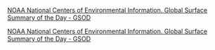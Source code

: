 [NOAA National Centers of Environmental Information. Global Surface Summary of the Day - GSOD](https://www.ncei.noaa.gov/access/metadata/landing-page/bin/iso?id=gov.noaa.ncdc:C00516)

[NOAA National Centers of Environmental Information. Global Surface Summary of the Day - GSOD](https://www.ncei.noaa.gov/access/search/data-search/global-summary-of-the-day)
